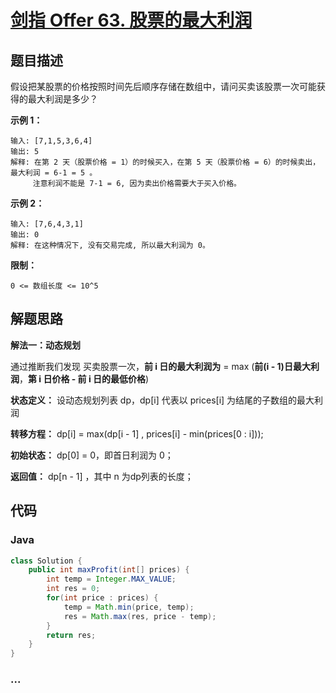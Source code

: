 # [剑指 Offer 63. 股票的最大利润](https://leetcode-cn.com/problems/gu-piao-de-zui-da-li-run-lcof/)

## 题目描述

假设把某股票的价格按照时间先后顺序存储在数组中，请问买卖该股票一次可能获得的最大利润是多少？

**示例 1：**

```
输入: [7,1,5,3,6,4]
输出: 5
解释: 在第 2 天（股票价格 = 1）的时候买入，在第 5 天（股票价格 = 6）的时候卖出，最大利润 = 6-1 = 5 。
     注意利润不能是 7-1 = 6, 因为卖出价格需要大于买入价格。
```

**示例 2：**

```
输入: [7,6,4,3,1]
输出: 0
解释: 在这种情况下, 没有交易完成, 所以最大利润为 0。
```

**限制：**

```
0 <= 数组长度 <= 10^5
```

## 解题思路

**解法一：动态规划**

通过推断我们发现 买卖股票一次，**前 i 日的最大利润为** = max (**前(i - 1)日最大利润**，**第 i 日价格 - 前 i 日的最低价格**)

**状态定义：** 设动态规划列表 dp，dp[i] 代表以 prices[i] 为结尾的子数组的最大利润

**转移方程：** dp[i] = max(dp[i - 1] , prices[i] - min(prices[0 : i]));

**初始状态：** dp[0] = 0，即首日利润为 0；

**返回值：** dp[n - 1] ，其中 n 为dp列表的长度；

## 代码

<!-- tabs:start -->

### **Java**

```java
class Solution {
    public int maxProfit(int[] prices) {
        int temp = Integer.MAX_VALUE;
        int res = 0;
        for(int price : prices) {
            temp = Math.min(price, temp);
            res = Math.max(res, price - temp);
        }
        return res;
    }
}
```


### **...**

```

```

<!-- tabs:end -->